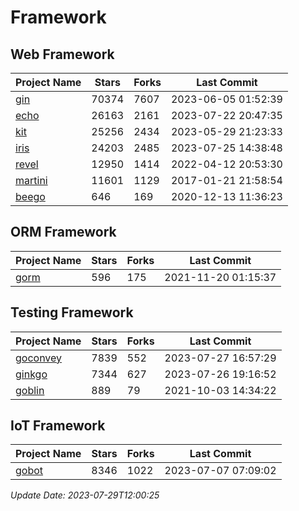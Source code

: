 # Framework

## Web Framework
| Project Name | Stars | Forks | Last Commit |
| ------------ | ----- | ----- | ----------- |
| [gin](https://github.com/gin-gonic/gin) | 70374 | 7607 | 2023-06-05 01:52:39 |
| [echo](https://github.com/labstack/echo) | 26163 | 2161 | 2023-07-22 20:47:35 |
| [kit](https://github.com/go-kit/kit) | 25256 | 2434 | 2023-05-29 21:23:33 |
| [iris](https://github.com/kataras/iris) | 24203 | 2485 | 2023-07-25 14:38:48 |
| [revel](https://github.com/revel/revel) | 12950 | 1414 | 2022-04-12 20:53:30 |
| [martini](https://github.com/go-martini/martini) | 11601 | 1129 | 2017-01-21 21:58:54 |
| [beego](https://github.com/astaxie/beego) | 646 | 169 | 2020-12-13 11:36:23 |

## ORM Framework
| Project Name | Stars | Forks | Last Commit |
| ------------ | ----- | ----- | ----------- |
| [gorm](https://github.com/jinzhu/gorm) | 596 | 175 | 2021-11-20 01:15:37 |

## Testing Framework
| Project Name | Stars | Forks | Last Commit |
| ------------ | ----- | ----- | ----------- |
| [goconvey](https://github.com/smartystreets/goconvey) | 7839 | 552 | 2023-07-27 16:57:29 |
| [ginkgo](https://github.com/onsi/ginkgo) | 7344 | 627 | 2023-07-26 19:16:52 |
| [goblin](https://github.com/franela/goblin) | 889 | 79 | 2021-10-03 14:34:22 |

## IoT Framework
| Project Name | Stars | Forks | Last Commit |
| ------------ | ----- | ----- | ----------- |
| [gobot](https://github.com/hybridgroup/gobot) | 8346 | 1022 | 2023-07-07 07:09:02 |

*Update Date: 2023-07-29T12:00:25*